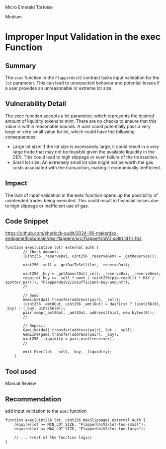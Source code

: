 Micro Emerald Tortoise

Medium

# Improper Input Validation in the exec Function

## Summary
The `exec` function in the `FlapperUniV2` contract lacks input validation for the `lot` parameter. This can lead to unexpected behavior and potential losses if a user provides an unreasonable or extreme lot size.

## Vulnerability Detail
The exec function accepts a lot parameter, which represents the desired amount of liquidity tokens to mint. There are no checks to ensure that this value is within reasonable bounds. A user could potentially pass a very large or very small value for lot, which could have the following consequences:
- Large lot size: If the lot size is excessively large, it could result in a very large trade that may not be feasible given the available liquidity in the DEX. This could lead to high slippage or even failure of the transaction.
- Small lot size: An extremely small lot size might not be worth the gas costs associated with the transaction, making it economically inefficient.

## Impact
The lack of input validation in the exec function opens up the possibility of unintended trades being executed. This could result in financial losses due to high slippage or inefficient use of gas.

## Code Snippet

https://github.com/sherlock-audit/2024-06-makerdao-endgame/blob/main/dss-flappers/src/FlapperUniV2.sol#L141-L164

```solidity
function exec(uint256 lot) external auth {
        // Check Amounts
        (uint256 _reserveDai, uint256 _reserveGem) = _getReserves();

        uint256 _sell = _getDaiToSell(lot, _reserveDai);

        uint256 _buy = _getAmountOut(_sell, _reserveDai, _reserveGem);
        require(_buy >= _sell * want / (uint256(pip.read()) * RAY / spotter.par()), "FlapperUniV2/insufficient-buy-amount");
        //

        // Swap
        GemLike(dai).transfer(address(pair), _sell);
        (uint256 _amt0Out, uint256 _amt1Out) = daiFirst ? (uint256(0), _buy) : (_buy, uint256(0));
        pair.swap(_amt0Out, _amt1Out, address(this), new bytes(0));
        //

        // Deposit
        GemLike(dai).transfer(address(pair), lot - _sell);
        GemLike(gem).transfer(address(pair), _buy);
        uint256 _liquidity = pair.mint(receiver);
        //

        emit Exec(lot, _sell, _buy, _liquidity);
    }
```

## Tool used

Manual Review

## Recommendation
add input validation to the `exec` function

```solidity
function exec(uint256 lot, uint256 maxSlippage) external auth {
    require(lot >= MIN_LOT_SIZE, "FlapperUniV2/lot-too-small");
    require(lot <= MAX_LOT_SIZE, "FlapperUniV2/lot-too-large");

    // ... (rest of the function logic)
}
```
